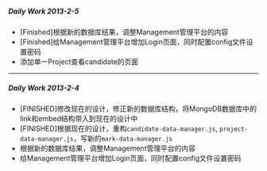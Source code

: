 ##### Daily Work 2013-2-5

+ [Finished]根据新的数据库结果，调整Management管理平台的内容
+ [Finished]给Management管理平台增加Login页面，同时配置config文件设置密码
+ 添加单一Project查看candidate的页面

***************************

##### Daily Work 2013-2-4

+ [FINISHED]修改现在的设计，修正新的数据库结构，将MongoDB数据库中的link和embed结构带入到现在的设计中
+ [FINISHED]根据现在的设计，重构`candidate-data-manager.js`, `project-data-manager.js`，写新的`mark-data-manager.js`
+ 根据新的数据库结果，调整Management管理平台的内容
+ 给Management管理平台增加Login页面，同时配置config文件设置密码
